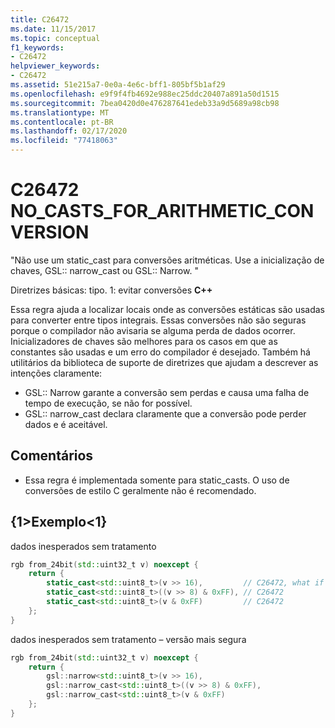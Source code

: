 ```yaml
---
title: C26472
ms.date: 11/15/2017
ms.topic: conceptual
f1_keywords:
- C26472
helpviewer_keywords:
- C26472
ms.assetid: 51e215a7-0e0a-4e6c-bff1-805bf5b1af29
ms.openlocfilehash: e9f9f4fb4692e988ec25ddc20407a891a50d1515
ms.sourcegitcommit: 7bea0420d0e476287641edeb33a9d5689a98cb98
ms.translationtype: MT
ms.contentlocale: pt-BR
ms.lasthandoff: 02/17/2020
ms.locfileid: "77418063"
---
```

# <a name="c26472-no_casts_for_arithmetic_conversion"></a>C26472 NO_CASTS_FOR_ARITHMETIC_CONVERSION

"Não use um static_cast para conversões aritméticas. Use a inicialização de chaves, GSL:: narrow_cast ou GSL:: Narrow. "

Diretrizes básicas: tipo. 1: evitar conversões **C++**

Essa regra ajuda a localizar locais onde as conversões estáticas são usadas para converter entre tipos integrais. Essas conversões não são seguras porque o compilador não avisaria se alguma perda de dados ocorrer. Inicializadores de chaves são melhores para os casos em que as constantes são usadas e um erro do compilador é desejado. Também há utilitários da biblioteca de suporte de diretrizes que ajudam a descrever as intenções claramente:

- GSL:: Narrow garante a conversão sem perdas e causa uma falha de tempo de execução, se não for possível.
- GSL:: narrow_cast declara claramente que a conversão pode perder dados e é aceitável.

## <a name="remarks"></a>Comentários

- Essa regra é implementada somente para static_casts. O uso de conversões de estilo C geralmente não é recomendado.

## <a name="example"></a>{1&gt;Exemplo&lt;1}

dados inesperados sem tratamento

```cpp
rgb from_24bit(std::uint32_t v) noexcept {
    return {
        static_cast<std::uint8_t>(v >> 16),         // C26472, what if top byte is non-zero?
        static_cast<std::uint8_t>((v >> 8) & 0xFF), // C26472
        static_cast<std::uint8_t>(v & 0xFF)         // C26472
    };
}
```

dados inesperados sem tratamento – versão mais segura

```cpp
rgb from_24bit(std::uint32_t v) noexcept {
    return {
        gsl::narrow<std::uint8_t>(v >> 16),
        gsl::narrow_cast<std::uint8_t>((v >> 8) & 0xFF),
        gsl::narrow_cast<std::uint8_t>(v & 0xFF)
    };
}
```
